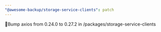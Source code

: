 ```yaml
---
"@awesome-backup/storage-service-clients": patch
---
```


🧰Bump axios from 0.24.0 to 0.27.2 in /packages/storage-service-clients
